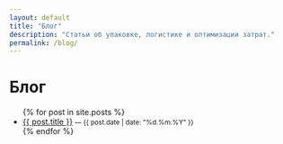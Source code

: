 ```yaml
---
layout: default
title: "Блог"
description: "Статьи об упаковке, логистике и оптимизации затрат."
permalink: /blog/
---
```


<h1>Блог</h1>
<ul>
{% for post in site.posts %}
  <li>
    <a href="{{ site.baseurl }}{{ post.url }}">{{ post.title }}</a>
    <small>— {{ post.date | date: "%d.%m.%Y" }}</small>
  </li>
{% endfor %}
</ul>
